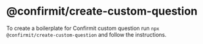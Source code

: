 # @confirmit/create-custom-question
To create a boilerplate for Confirmit custom question run `npx @confirmit/create-custom-question` and follow the instructions.